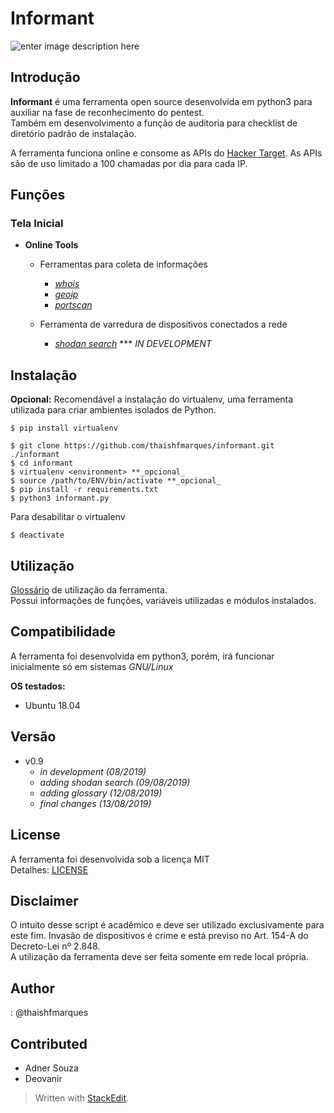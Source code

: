 # Informant

![enter image description here](https://lh3.googleusercontent.com/SrjQSw5ODItBgAylNuAlQo54Q2vT5DPhclMIbKmZfnbPIyJQ41MZ6TNaVO9R4RQFtXckiuTv0GGQ6C4Mhj8tdN2FzaEXhTHv_YNFlljtFJ-TmCTMnYJW1tIy_1QwQMroJnYRCbKUGfAzaC7ZHgPueDxxy0l43BfrgwcH8NWYRLt_6GJnCF4DJu19HpkTvEoGqPhfWBO1CCYTFXrDshx--oFCnRMrvgSd4igO1eAOmiOpprj5q9n4XNrYR_9JXEdIx-Qe7pmSv0gh7Hw_n-eaKXpq9DuWGfgzWifE03cnQY6hjjGomQV324GqNlGZNsVnS628Au-hgRpBoTaCMnRal7mCpByGIVPbeEekNOIXX5dqJCZCZuGUz5EmRQJZoPI-XLFHmLu4YAwm33Q1J4o_FStAM0IMd6kHF06KeMTBYb1gE0yY7JYtkqF4BUvUekRIyWzIU7LkL7s4eLANoW8ONTJ9kiiNI60MoWJTuY5svUwpQPT1nXAzHgOVqzs3J5wU41yLzlKO1r8CED4n77lIBYo29B4d4VITBX0xB2-Mmh9x6JUxnEQsB0pLW-M7366xeJ8t9H46NRwLXOmAKVaPrtmaxHmHpa1du3alIgzkWt61guxLXBiJCMii74AF5zNKIw2LZyvGKp1bvSIfvHUiOBz6Eoj2pZPyszFsODP4kMJcCsggPiHKRGwr0ZvuJPZkuXZDhk9LYtywYQx9enfraKyeKg=w480-h280-no)

## Introdução

**Informant** é uma ferramenta open source desenvolvida em python3
para auxiliar na fase de reconhecimento do pentest.  
Também em desenvolvimento a função de auditoria para checklist de diretório padrão de instalação.    

A ferramenta funciona online e consome as APIs do [Hacker Target](https://hackertarget.com/).  As APIs são de uso limitado a 100 chamadas por dia para cada IP.


## Funções

### Tela Inicial

-  **Online Tools**
	* Ferramentas para coleta de informações
		+  [_whois_](https://github.com/thaishfmarques/informant/blob/master/doc/whois.md)
		+  [_geoip_](https://github.com/thaishfmarques/informant/blob/master/doc/geoip.md)
		+  [_portscan_](https://github.com/thaishfmarques/informant/blob/master/doc/portscan.md)

	* Ferramenta de varredura de dispositivos conectados a rede
		+  [_shodan search_](https://github.com/thaishfmarques/informant/blob/master/doc/shodan.md) *** _IN DEVELOPMENT_


## Instalação

**Opcional:** Recomendável a instalação do virtualenv, uma ferramenta utilizada para criar ambientes isolados de Python.  
```
$ pip install virtualenv
```


```
$ git clone https://github.com/thaishfmarques/informant.git ./informant
$ cd informant
$ virtualenv <environment> **_opcional_
$ source /path/to/ENV/bin/activate **_opcional_
$ pip install -r requirements.txt
$ python3 informant.py
```

Para desabilitar o virtualenv  
```
$ deactivate
```


## Utilização


[Glossário](https://github.com/thaishfmarques/informant/blob/master/doc/glossario.md) de utilização da ferramenta.  
Possui informações de funções, variáveis utilizadas e módulos instalados.

## Compatibilidade

A ferramenta foi desenvolvida em python3, porém, irá funcionar inicialmente só em sistemas *GNU/Linux*
  

**OS testados:**

* Ubuntu 18.04

## Versão

* v0.9
	+  _in development (08/2019)_
	+  _adding shodan search (09/08/2019)_
	+  _adding glossary (12/08/2019)_
	+  _final changes (13/08/2019)_


## License

A ferramenta foi desenvolvida sob a licença MIT  
Detalhes: [LICENSE](https://github.com/thaishfmarques/informant/blob/master/LICENSE)

  

## Disclaimer

O intuito desse script é acadêmico e deve ser utilizado exclusivamente para este fim. Invasão de dispositivos é crime e está previso no Art. 154-A do Decreto-Lei nº 2.848.  
A utilização da ferramenta deve ser feita somente em rede local própria.  

## Author

: @thaishfmarques

## Contributed
- Adner Souza  
- Deovanir  

> Written with [StackEdit](https://stackedit.io/).
